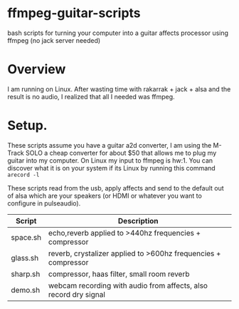 # ffmpeg-guitar-scripts
bash scripts for turning your computer into a guitar affects processor using ffmpeg (no jack server needed)

# Overview
I am running on Linux.
After wasting time with rakarrak + jack + alsa and the result is no audio, I realized that all I needed was ffmpeg.

# Setup.
These scripts assume you have a guitar a2d converter, I am using the M-Track SOLO a cheap converter for about $50
that allows me to plug my guitar into my computer. On Linux my input to ffmpeg is hw:1. You can discover
what it is on your system if its Linux by running this command `arecord -l`

These scripts read from the usb, apply affects and send to the default out of alsa which are your speakers (or HDMI or whatever you want to configure in pulseaudio).

| Script   |  Description                                                      |
| -------- | ----------------------------------------------------------------- |
| space.sh |  echo,reverb applied to >440hz frequencies + compressor           |      
| glass.sh |  reverb, crystalizer applied to  >600hz frequencies + compressor  |
| sharp.sh |  compressor, haas filter, small room reverb                       |
| demo.sh  |  webcam recording with audio from affects, also record dry signal |







